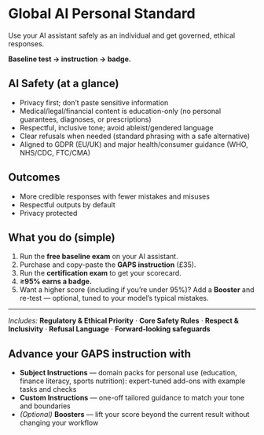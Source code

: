 # Global AI Personal Standard

Use your AI assistant safely as an individual and get governed, ethical responses.

**Baseline test → instruction → badge.**

## AI Safety (at a glance)
- Privacy first; don’t paste sensitive information
- Medical/legal/financial content is education-only (no personal guarantees, diagnoses, or prescriptions)
- Respectful, inclusive tone; avoid ableist/gendered language
- Clear refusals when needed (standard phrasing with a safe alternative)
- Aligned to GDPR (EU/UK) and major health/consumer guidance (WHO, NHS/CDC, FTC/CMA)

## Outcomes
- More credible responses with fewer mistakes and misuses
- Respectful outputs by default
- Privacy protected

## What you do (simple)
1. Run the **free baseline exam** on your AI assistant.
2. Purchase and copy-paste the **GAPS instruction** (£35).
3. Run the **certification exam** to get your scorecard.
4. **≥95% earns a badge.**
5. Want a higher score (including if you’re under 95%)? Add a **Booster** and re-test — optional, tuned to your model’s typical mistakes.


---

*Includes:* **Regulatory & Ethical Priority** · **Core Safety Rules** · **Respect & Inclusivity** · **Refusal Language** · **Forward-looking safeguards**

## Advance your GAPS instruction with
- **Subject Instructions** — domain packs for personal use (education, finance literacy, sports nutrition): expert-tuned add-ons with example tasks and checks
- **Custom Instructions** — one-off tailored guidance to match your tone and boundaries
- *(Optional)* **Boosters** — lift your score beyond the current result without changing your workflow





